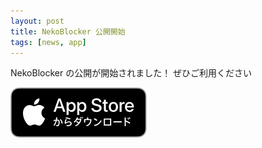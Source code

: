 ```yaml
---
layout: post
title: NekoBlocker 公開開始
tags: [news, app]
---
```


NekoBlocker の公開が開始されました！
ぜひご利用ください

<a href="https://apps.apple.com/app/neko-blocker/id1590755519"><img src="/assets/img/Download_on_the_App_Store_Badge_JP_RGB_blk_100317.svg" /></a>
